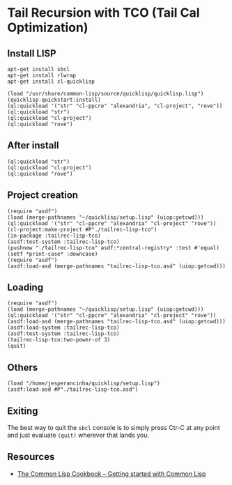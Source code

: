 # Tail Recursion with TCO (Tail Cal Optimization)

## Install LISP

```shell
apt-get install sbcl
apt-get install rlwrap
apt-get install cl-quicklisp
```

```common lisp
(load "/usr/share/common-lisp/source/quicklisp/quicklisp.lisp")
(quicklisp-quickstart:install)
(ql:quickload '("str" "cl-ppcre" "alexandria", "cl-project", "rove"))
(ql:quickload "str")
(ql:quickload "cl-project")
(ql:quickload "rove")
```

## After install

```common lisp
(ql:quickload "str")
(ql:quickload "cl-project")
(ql:quickload "rove")
```

## Project creation

```common lisp
(require "asdf")
(load (merge-pathnames "~/quicklisp/setup.lisp" (uiop:getcwd)))
(ql:quickload '("str" "cl-ppcre" "alexandria" "cl-project" "rove"))
(cl-project:make-project #P"./tailrec-lisp-tco")
(in-package :tailrec-lisp-tco)
(asdf:test-system :tailrec-lisp-tco)
(pushnew "./tailrec-lisp-tco" asdf:*central-registry* :test #'equal)
(setf *print-case* :downcase)
(require "asdf")
(asdf:load-asd (merge-pathnames "tailrec-lisp-tco.asd" (uiop:getcwd)))
```

## Loading

```common lisp
(require "asdf")
(load (merge-pathnames "~/quicklisp/setup.lisp" (uiop:getcwd)))
(ql:quickload '("str" "cl-ppcre" "alexandria" "cl-project" "rove"))
(asdf:load-asd (merge-pathnames "tailrec-lisp-tco.asd" (uiop:getcwd)))
(asdf:load-system :tailrec-lisp-tco)
(asdf:test-system :tailrec-lisp-tco)
(tailrec-lisp-tco:two-power-of 3)
(quit)
```

## Others

```common lisp
(load "/home/jesperancinha/quicklisp/setup.lisp")
(asdf:load-asd #P"./tailrec-lisp-tco.asd")
```

## Exiting

The best way to quit the `sbcl` console is to simply press Ctr-C at any point and just evaluate `(quit)` wherever that lands you.

## Resources

-   [The Common Lisp Cookbook – Getting started with Common Lisp](https://lispcookbook.github.io/cl-cookbook/getting-started.html)